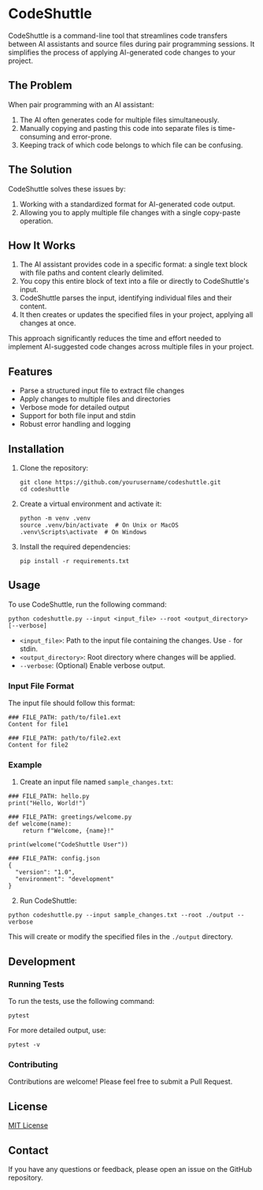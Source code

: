 # CodeShuttle

CodeShuttle is a command-line tool that streamlines code transfers between AI assistants and source files during pair programming sessions. It simplifies the process of applying AI-generated code changes to your project.

## The Problem

When pair programming with an AI assistant:
1. The AI often generates code for multiple files simultaneously.
2. Manually copying and pasting this code into separate files is time-consuming and error-prone.
3. Keeping track of which code belongs to which file can be confusing.

## The Solution

CodeShuttle solves these issues by:
1. Working with a standardized format for AI-generated code output.
2. Allowing you to apply multiple file changes with a single copy-paste operation.

## How It Works

1. The AI assistant provides code in a specific format: a single text block with file paths and content clearly delimited.
2. You copy this entire block of text into a file or directly to CodeShuttle's input.
3. CodeShuttle parses the input, identifying individual files and their content.
4. It then creates or updates the specified files in your project, applying all changes at once.

This approach significantly reduces the time and effort needed to implement AI-suggested code changes across multiple files in your project.

## Features

- Parse a structured input file to extract file changes
- Apply changes to multiple files and directories
- Verbose mode for detailed output
- Support for both file input and stdin
- Robust error handling and logging

## Installation

1. Clone the repository:
   ```
   git clone https://github.com/yourusername/codeshuttle.git
   cd codeshuttle
   ```

2. Create a virtual environment and activate it:
   ```
   python -m venv .venv
   source .venv/bin/activate  # On Unix or MacOS
   .venv\Scripts\activate  # On Windows
   ```

3. Install the required dependencies:
   ```
   pip install -r requirements.txt
   ```

## Usage

To use CodeShuttle, run the following command:

```
python codeshuttle.py --input <input_file> --root <output_directory> [--verbose]
```

- `<input_file>`: Path to the input file containing the changes. Use `-` for stdin.
- `<output_directory>`: Root directory where changes will be applied.
- `--verbose`: (Optional) Enable verbose output.

### Input File Format

The input file should follow this format:

```
### FILE_PATH: path/to/file1.ext
Content for file1

### FILE_PATH: path/to/file2.ext
Content for file2
```

### Example

1. Create an input file named `sample_changes.txt`:

```
### FILE_PATH: hello.py
print("Hello, World!")

### FILE_PATH: greetings/welcome.py
def welcome(name):
    return f"Welcome, {name}!"

print(welcome("CodeShuttle User"))

### FILE_PATH: config.json
{
  "version": "1.0",
  "environment": "development"
}
```

2. Run CodeShuttle:

```
python codeshuttle.py --input sample_changes.txt --root ./output --verbose
```

This will create or modify the specified files in the `./output` directory.

## Development

### Running Tests

To run the tests, use the following command:

```
pytest
```

For more detailed output, use:

```
pytest -v
```

### Contributing

Contributions are welcome! Please feel free to submit a Pull Request.

## License

[MIT License](LICENSE)

## Contact

If you have any questions or feedback, please open an issue on the GitHub repository.
